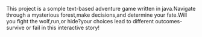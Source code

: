 This project is a somple text-based adventure game written in java.Navigate through a mysterious forest,make decisions,and determine your fate.Will you fight the wolf,run,or hide?your choices lead to different outcomes-survive or fail in this interactive story!
